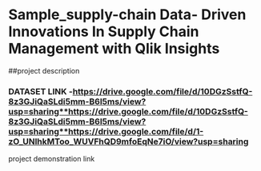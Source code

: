 # Sample_supply-chain Data- Driven Innovations In Supply Chain Management with Qlik Insights
##project description

### DATASET LINK -**https://drive.google.com/file/d/10DGzSstfQ-8z3GJiQaSLdi5mm-B6l5ms/view?usp=sharing**https://drive.google.com/file/d/10DGzSstfQ-8z3GJiQaSLdi5mm-B6l5ms/view?usp=sharing**https://drive.google.com/file/d/1-zO_UNlhkMToo_WUVFhQD9mfoEqNe7iO/view?usp=sharing**

project demonstration link
